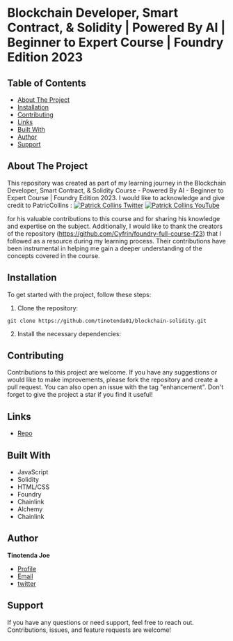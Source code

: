 # Blockchain Developer, Smart Contract, & Solidity | Powered By AI | Beginner to Expert Course | Foundry Edition 2023

## Table of Contents

- [About The Project](#about-the-project)
- [Installation](#installation)
- [Contributing](#contributing)
- [Links](#links)
- [Built With](#built-with)
- [Author](#author)
- [Support](#support)

## About The Project

This repository was created as part of my learning journey in the Blockchain Developer, Smart Contract, & Solidity Course - Powered By AI - Beginner to Expert Course | Foundry Edition 2023. I would like to acknowledge and give credit to PatricCollins :
[![Patrick Collins Twitter](https://img.shields.io/badge/Twitter-1DA1F2?style=for-the-badge&logo=twitter&logoColor=white)](https://twitter.com/PatrickAlphaC)
[![Patrick Collins YouTube](https://img.shields.io/badge/YouTube-FF0000?style=for-the-badge&logo=youtube&logoColor=white)](https://www.youtube.com/channel/UCn-3f8tw_E1jZvhuHatROwA)

for his valuable contributions to this course and for sharing his knowledge and expertise on the subject. Additionally, I would like to thank the creators of the repository (https://github.com/Cyfrin/foundry-full-course-f23) that I followed as a resource during my learning process. Their contributions have been instrumental in helping me gain a deeper understanding of the concepts covered in the course.

## Installation

To get started with the project, follow these steps:

1. Clone the repository:

```
git clone https://github.com/tinotenda01/blockchain-solidity.git
```

2. Install the necessary dependencies:

## Contributing

Contributions to this project are welcome. If you have any suggestions or would like to make improvements, please fork the repository and create a pull request. You can also open an issue with the tag "enhancement". Don't forget to give the project a star if you find it useful!

## Links

- [Repo](https://github.com/tinotenda01/blockchain-solidity.git)

## Built With

- JavaScript
- Solidity
- HTML/CSS
- Foundry
- Chainlink
- Alchemy
- Chainlink

## Author

**Tinotenda Joe**

- [Profile](https://github.com/tinotendajoe01)
- [Email](mailto:tinotendajoe01@gmail.com)
- [twitter](https://twitter.com/tinotendajoe01)

## Support

If you have any questions or need support, feel free to reach out. Contributions, issues, and feature requests are welcome!

